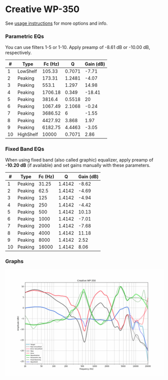 # Creative WP-350
See [usage instructions](https://github.com/jaakkopasanen/AutoEq#usage) for more options and info.

### Parametric EQs
You can use filters 1-5 or 1-10. Apply preamp of -8.61 dB or -10.00 dB, respectively.

|   # | Type      |   Fc (Hz) |      Q |   Gain (dB) |
|-----|-----------|-----------|--------|-------------|
|   1 | LowShelf  |    105.33 | 0.7071 |       -7.71 |
|   2 | Peaking   |    173.31 | 1.2481 |       -4.07 |
|   3 | Peaking   |    553.1  | 1.297  |       14.98 |
|   4 | Peaking   |   1706.18 | 0.349  |      -18.41 |
|   5 | Peaking   |   3816.4  | 0.5518 |       20    |
|   6 | Peaking   |   1067.49 | 2.1068 |       -0.24 |
|   7 | Peaking   |   3686.52 | 6      |       -1.55 |
|   8 | Peaking   |   4427.92 | 3.868  |        1.97 |
|   9 | Peaking   |   6182.75 | 4.4463 |       -3.05 |
|  10 | HighShelf |  10000    | 0.7071 |        2.86 |

### Fixed Band EQs
When using fixed band (also called graphic) equalizer, apply preamp of **-10.20 dB** (if available) and set gains manually with these parameters.

|   # | Type    |   Fc (Hz) |      Q |   Gain (dB) |
|-----|---------|-----------|--------|-------------|
|   1 | Peaking |     31.25 | 1.4142 |       -8.62 |
|   2 | Peaking |     62.5  | 1.4142 |       -4.69 |
|   3 | Peaking |    125    | 1.4142 |       -4.94 |
|   4 | Peaking |    250    | 1.4142 |       -4.42 |
|   5 | Peaking |    500    | 1.4142 |       10.13 |
|   6 | Peaking |   1000    | 1.4142 |       -7.01 |
|   7 | Peaking |   2000    | 1.4142 |       -7.68 |
|   8 | Peaking |   4000    | 1.4142 |       11.18 |
|   9 | Peaking |   8000    | 1.4142 |        2.52 |
|  10 | Peaking |  16000    | 1.4142 |        8.06 |

### Graphs
![](./Creative%20WP-350.png)

